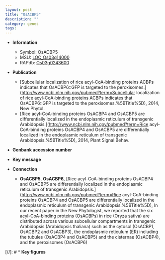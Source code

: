 ```yaml
---
layout: post
title: "OsACBP5"
description: ""
category: genes
tags: 
---
```


* **Information**  
    + Symbol: OsACBP5  
    + MSU: [LOC_Os03g14000](http://rice.plantbiology.msu.edu/cgi-bin/ORF_infopage.cgi?orf=LOC_Os03g14000)  
    + RAPdb: [Os03g0243600](http://rapdb.dna.affrc.go.jp/viewer/gbrowse_details/irgsp1?name=Os03g0243600)  

* **Publication**  
    + [Subcellular localization of rice acyl-CoA-binding proteins ACBPs indicates that OsACBP6::GFP is targeted to the peroxisomes.](http://www.ncbi.nlm.nih.gov/pubmed?term=Subcellular localization of rice acyl-CoA-binding proteins ACBPs indicates that OsACBP6::GFP is targeted to the peroxisomes.%5BTitle%5D), 2014, New Phytol.
    + [Rice acyl-CoA-binding proteins OsACBP4 and OsACBP5 are differentially localized in the endoplasmic reticulum of transgenic Arabidopsis.](http://www.ncbi.nlm.nih.gov/pubmed?term=Rice acyl-CoA-binding proteins OsACBP4 and OsACBP5 are differentially localized in the endoplasmic reticulum of transgenic Arabidopsis.%5BTitle%5D), 2014, Plant Signal Behav.

* **Genbank accession number**  

* **Key message**  

* **Connection**  
    + __OsACBP5__, __OsACBP6__, [Rice acyl-CoA-binding proteins OsACBP4 and OsACBP5 are differentially localized in the endoplasmic reticulum of transgenic Arabidopsis.](http://www.ncbi.nlm.nih.gov/pubmed?term=Rice acyl-CoA-binding proteins OsACBP4 and OsACBP5 are differentially localized in the endoplasmic reticulum of transgenic Arabidopsis.%5BTitle%5D), In our recent paper in the New Phytologist, we reported that the six acyl-CoA-binding proteins (OsACBPs) in rice (Oryza sativa) are distributed across various subcellular compartments in transgenic Arabidopsis (Arabidopsis thaliana) such as the cytosol (OsACBP1, OsACBP2 and OsACBP3), the endoplasmic reticulum (ER) including the tubules (OsACBP4 and OsACBP5) and the cisternae (OsACBP4), and the peroxisomes (OsACBP6)

[//]: # * **Key figures**  


